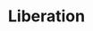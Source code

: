 ---
title: "Liberation"

domain:
  grantedPower: |
    The character gains a +2 morale bonus on all saving throws against enchantment spells or effects.
  spells: |
    1. {% spell_link remove-fear %}
    1. {% spell_link remove-paralysis %}
    1. {% spell_link remove-curse %}
    1. {% spell_link freedom-of-movement %}
    1. {% spell_link break-enchantment %}
    1. {% spell_link dispel-magic-greater %}
    1. {% spell_link refuge %}
    1. {% spell_link mind-blank %}
    1. {% spell_link freedom %}
---